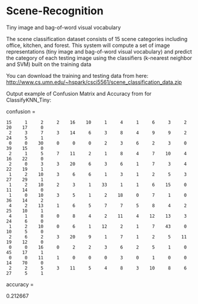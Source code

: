 # Scene-Recognition
Tiny image and bag-of-word visual vocabulary

The scene classification dataset consists of 15 scene categories including office, kitchen, and forest.
This system will compute a set of image representations (tiny image and bag-of-word visual vocabulary) and predict the category of each testing image using the classifiers (k-nearest neighbor and SVM) built on the training data

You can download the training and testing data from here:
http://www.cs.umn.edu/~hspark/csci5561/scene_classification_data.zip

Output example of Confusion Matrix and Accuracy from for ClassifyKNN_Tiny:

confusion =

    15     1     2     2    16    10     1     4     1     6     3     2    20    17     0
     2     3     7     3    14     6     3     8     4     9     9     2    24     5     1
     0     0    30     0     0     0     2     3     6     2     3     0    39    15     0
     2     1     5     7    11     2     1     8     4     7    10     4    16    22     0
     2     0     3     3    20     6     3     6     1     7     3     4    22    19     1
     1     2    10     3     6     6     1     3     1     2     5     3    27    29     1
     1     2    10     2     3     1    33     1     1     6    15     0    11    14     0
     1     0    10     3     5     1     2    18     0     7     1     0    36    14     2
     4     2    13     1     6     5     7     7     5     8     4     2    25    10     1
     4     1     8     0     8     4     2    11     4    12    13     3    24     6     0
     1     2    10     0     6     1    12     2     1     7    43     0    10     5     0
     2     6     2     3    20     9     1     7     1     2     5    11    19    12     0
     0     0    16     0     2     2     3     6     2     5     1     0    45    17     1
     0     0    11     1     0     0     0     3     0     1     0     0    14    70     0
     2     2     5     3    11     5     4     8     3    10     8     6    27     5     1


accuracy =

   0.212667
